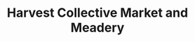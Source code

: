 ---
title: "Harvest Collective Market and Meadery"
url: /truro/harvest-collective-market-and-meadery/
shop: greengrocer
---